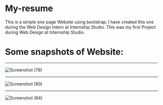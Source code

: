 # My-resume

This is a simple one page Website using bootstrap. I have created this one during the Web Design Intern at Internship Studio. This was my first Project during Web Design at Internship Studio.

# Some snapshots of Website:

<hr>

![Screenshot (79)](https://user-images.githubusercontent.com/73645004/136667109-a0a7be28-9aca-4eef-b288-32cd992a488a.png)

<hr>

![Screenshot (80)](https://user-images.githubusercontent.com/73645004/136667111-9a604a85-2bc1-4c89-9d40-13c9d7019680.png)

<hr>

![Screenshot (84)](https://user-images.githubusercontent.com/73645004/136667165-5c434601-a90b-4240-90c2-5f562f1b504c.png)
